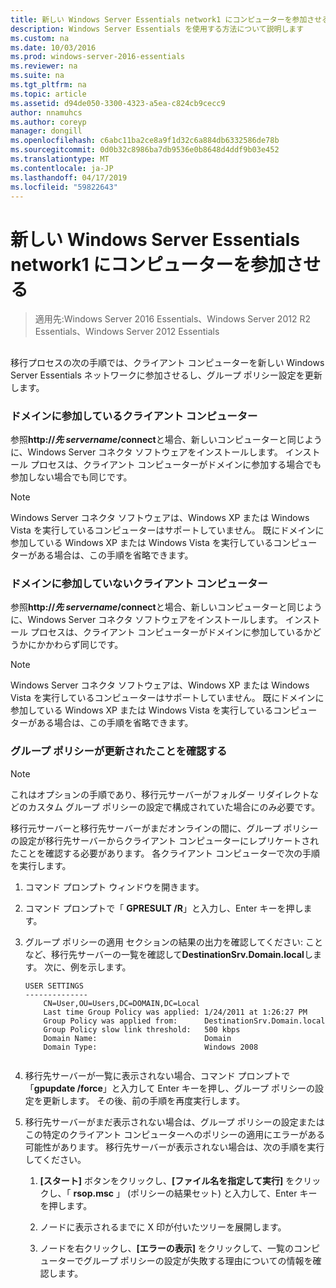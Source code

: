 ```yaml
---
title: 新しい Windows Server Essentials network1 にコンピューターを参加させる
description: Windows Server Essentials を使用する方法について説明します
ms.custom: na
ms.date: 10/03/2016
ms.prod: windows-server-2016-essentials
ms.reviewer: na
ms.suite: na
ms.tgt_pltfrm: na
ms.topic: article
ms.assetid: d94de050-3300-4323-a5ea-c824cb9cecc9
author: nnamuhcs
ms.author: coreyp
manager: dongill
ms.openlocfilehash: c6abc11ba2ce8a9f1d32c6a884db6332586de78b
ms.sourcegitcommit: 0d0b32c8986ba7db9536e0b8648d4ddf9b03e452
ms.translationtype: MT
ms.contentlocale: ja-JP
ms.lasthandoff: 04/17/2019
ms.locfileid: "59822643"
---
```

# <a name="join-computers-to-the-new-windows-server-essentials-network1"></a>新しい Windows Server Essentials network1 にコンピューターを参加させる

>適用先:Windows Server 2016 Essentials、Windows Server 2012 R2 Essentials、Windows Server 2012 Essentials

##  <a name="BKMK_JoinComputers"></a>   
 移行プロセスの次の手順では、クライアント コンピューターを新しい Windows Server Essentials ネットワークに参加させるし、グループ ポリシー設定を更新します。  
  
### <a name="domain-joined-client-computers"></a>ドメインに参加しているクライアント コンピューター  
 参照**http://***先 servername***/connect**と場合、新しいコンピューターと同じように、Windows Server コネクタ ソフトウェアをインストールします。 インストール プロセスは、クライアント コンピューターがドメインに参加する場合でも参加しない場合でも同じです。  
  
> [!NOTE]
>  Windows Server コネクタ ソフトウェアは、Windows XP または Windows Vista を実行しているコンピューターはサポートしていません。 既にドメインに参加している Windows XP または Windows Vista を実行しているコンピューターがある場合は、この手順を省略できます。  
  
### <a name="non-domain-joined-client-computers"></a>ドメインに参加していないクライアント コンピューター  
 参照**http://***先 servername***/connect**と場合、新しいコンピューターと同じように、Windows Server コネクタ ソフトウェアをインストールします。 インストール プロセスは、クライアント コンピューターがドメインに参加しているかどうかにかかわらず同じです。  
  
> [!NOTE]
>  Windows Server コネクタ ソフトウェアは、Windows XP または Windows Vista を実行しているコンピューターはサポートしていません。 既にドメインに参加している Windows XP または Windows Vista を実行しているコンピューターがある場合は、この手順を省略できます。  
  
### <a name="ensure-that-group-policy-has-updated"></a>グループ ポリシーが更新されたことを確認する  
  
> [!NOTE]
>  これはオプションの手順であり、移行元サーバーがフォルダー リダイレクトなどのカスタム グループ ポリシーの設定で構成されていた場合にのみ必要です。  
  
 移行元サーバーと移行先サーバーがまだオンラインの間に、グループ ポリシーの設定が移行先サーバーからクライアント コンピューターにレプリケートされたことを確認する必要があります。 各クライアント コンピューターで次の手順を実行します。  
  
1.  コマンド プロンプト ウィンドウを開きます。  
  
2.  コマンド プロンプトで「 **GPRESULT /R**」と入力し、Enter キーを押します。  
  
3.  グループ ポリシーの適用 セクションの結果の出力を確認してください: ことなど、移行先サーバーの一覧を確認して**DestinationSrv.Domain.local**します。 次に、例を示します。  
  
    ```  
    USER SETTINGS  
    --------------  
        CN=User,OU=Users,DC=DOMAIN,DC=Local  
        Last time Group Policy was applied: 1/24/2011 at 1:26:27 PM  
        Group Policy was applied from:      DestinationSrv.Domain.local  
        Group Policy slow link threshold:   500 kbps  
        Domain Name:                        Domain  
        Domain Type:                        Windows 2008  
  
    ```  
  
4.  移行先サーバーが一覧に表示されない場合、コマンド プロンプトで「**gpupdate /force**」と入力して Enter キーを押し、グループ ポリシーの設定を更新します。 その後、前の手順を再度実行します。  
  
5.  移行先サーバーがまだ表示されない場合は、グループ ポリシーの設定またはこの特定のクライアント コンピューターへのポリシーの適用にエラーがある可能性があります。 移行先サーバーが表示されない場合は、次の手順を実行してください。  
  
    1.  **[スタート]** ボタンをクリックし、**[ファイル名を指定して実行]** をクリックし、「 **rsop.msc** 」 (ポリシーの結果セット) と入力して、Enter キーを押します。  
  
    2.  ノードに表示されるまでに X 印が付いたツリーを展開します。  
  
    3.  ノードを右クリックし、**[エラーの表示]** をクリックして、一覧のコンピューターでグループ ポリシーの設定が失敗する理由についての情報を確認します。
